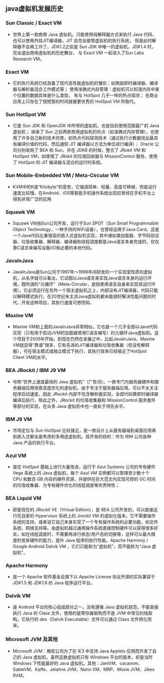 ## java虚拟机发展历史
### Sun Classic / Exact VM
- 世界上第一款商用 Java 虚拟机。只能使用纯解释器方式来执行 Java 代码，也可以使用外挂JIT编译器，JIT 会完全接管虚拟机的执行系统，
但是此时解释器不会再工作了。JDK1.2之前是 Sun JDK 中唯一的虚拟机，JDK1.4 时，完全退出商用虚拟机的历史舞台，
与 Exact VM 一起进入了Sun Labs Research VM。

### Exact VM
- 它的执行系统已经具备了现代高性能虚拟机的雏形：如两级即时编译器、编译器与解析器混合工作模式等；
		使用准确式内存管理：虚拟机可以知道内存中某个位置的数据具体是什么类型。
		有与 HotSpot 几乎一样的热点探测；
		在商业应用上只存在了很短暂的时间就被更优秀的 HotSpot VM 所取代。

### Sun HotSpot VM
- 它是 Sun JDK 和 OpenJDK 中所带的虚拟机，也是目前使用范围最广的 Java 虚拟机；
		继承了 Sun 之前两款商用虚拟机的优点（如准确式内存管理），也使用了许多自己新的技术优势，如热点代码探测技术（通过执行计数器找出最具有编译价值的代码，然后通知 JIT 编译器以方法为单位进行编译）；
		Oracle 公司分别收购了 BEA 和 Sun，并在 JDK8 的时候，整合了 JRokit VM 和 HotSpot VM，如使用了 JRokit 的垃圾回收器与 MissionControl 服务，使用了 HotSpot 的 JIT 编译器与混合的运行时系统。

### Sun Mobile-Embedded VM / Meta-Circular VM
- KVM中的K是“Kilobyte”的意思，它强调简单、轻量、高度可移植，但是运行速度比较慢。在Android、iOS等智能手机操作系统出现前曾经在手机平台上得到非常广泛的应用

### Squawk VM
- Squawk VM由Sun公司开发，运行于Sun SPOT（Sun Small Programmable Object Technology，一种手持的WiFi设备），也曾经运用于Java Card。这是一个Java代码比重很高的嵌入式虚拟机实现，其中诸如类加载器、字节码验证器、垃圾收集器、解释器、编译器和线程调度都是Java语言本身完成的，仅仅靠C语言来编写设备I/O和必要的本地代码。

### JavaInJava
- JavaInJava是Sun公司于1997年～1998年间研发的一个实验室性质的虚拟机，从名字就可以看出，它试图以Java语言来实现Java语言本身的运行环境，既所谓的“元循环”（Meta-Circular，是指使用语言自身来实现其运行环境）。它必须运行在另外一个宿主虚拟机之上，内部没有JIT编译器，代码只能以解释模式执行。在20世纪末主流Java虚拟机都未能很好解决性能问题的时代，开发这种项目，其执行速度可想而知。

### Maxine VM
- Maxine VM和上面的JavaInJava非常相似，它也是一个几乎全部以Java代码实现（只有用于启动JVM的加载器使用C语言编写）的元循环Java虚拟机。这个项目于2005年开始，到现在仍然在发展之中，比起JavaInJava，Maxine VM就显得“靠谱”很多，它有先进的JIT编译器和垃圾收集器（但没有解释器），可在宿主模式或独立模式下执行，其执行效率已经接近了HotSpot Client VM的水平。

### BEA JRockit / IBM J9 VM
- 号称“世界上速度最快的 Java 虚拟机”（广告词）。一款专门为服务器硬件和服务器端应用场景高度优化的虚拟机，由于专注于服务器端应用，可以不太关注程序启动速度，因此 JRockit 内部不包含解析器实现，全部代码靠即时编译器编译后执行，除此之外，JRockit 的垃圾收集器和 MissionControl 服务套件等部分的实现，在众多 Java 虚拟机中也一直处于领先水平。

### IBM J9 VM
- 市场定位与 Sun HotSpot 比较接近，是一款设计上从服务器端到桌面应用再到嵌入式都全面考虑的多用途虚拟机。其开发的目的：作为 IBM 公司各种 Java 产品的执行平台。

### Azul VM 
- 是在 HotSpot 基础上进行大量改进，运行于 Azul Systems 公司的专有硬件 Vega 系统上的 Java 虚拟机，每个 Azul VM 实例都可以管理至少数十个 CPU 和数百 GB 内存的硬件资源，并提供在巨大范文内实现可控的 GC 时间的垃圾收集器、为专有硬件优化的线程调度等优秀特性；

### BEA Liquid VM
- 即是现在的 JRockit VE（Virtual Edition），是 BEA 公司开发的，可以直接运行在自家的 Hypervisor 系统上的 Jrockit VM 的虚拟化版本。它不需要操作系统的支持，或者说它自己本身实现了一个专有操作系统的必要功能，如文件系统、网络支持等。由虚拟机越过通用操作系统直接控制硬件可以获得很多好处，如在线程调度时，不需要再进行核态/用户态的切换等，这样可以最大限度的发挥硬件的能力，提升 Java 程序的执行性能。Apache Harmony / Google Android Dalvik VM ，它们只能称为“虚拟机”，而不能称为“Java 虚拟机”。

### Apache Harmony
- 是一个 Apache 软件基金会旗下以 Apache License 协议开源的实际兼容于 JDK1.5 和 JDK1.6 的 Java 程序运行平台。

### Dalvik VM
- 是 Android 平台的核心组成部分之一。没有遵循 Java 虚拟机规范，不能直接执行 Java 的 Class 文件，使用的是寄存器架构而不是 JVM 中常见的栈架构。它执行的 dex（Dalvik Executable）文件可以通过 Class 文件转化而来。

### Microsoft JVM 及其他
- Microsoft JVM：微软公司为了在 IE3 中支持 Java Applets 应用而开发了自己的 Java 虚拟机，虽然这款虚拟机只有 Windows 平台的版本，却是当时 Windows 下性能最好的 Java 虚拟机。其他：JamVM、cacaovm、SableVM、Kaffe、Jelatine JVM、Nano VM、MRP、Moxie JVM、Jikes RVM。



